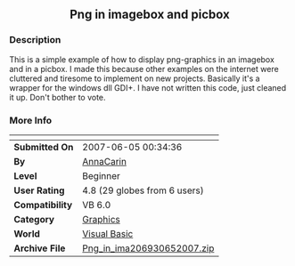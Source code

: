 ﻿<div align="center">

## Png in imagebox and picbox


</div>

### Description

This is a simple example of how to display png-graphics in an imagebox and in a picbox. I made this because other examples on the internet were cluttered and tiresome to implement on new projects. Basically it's a wrapper for the windows dll GDI+. I have not written this code, just cleaned it up. Don't bother to vote.
 
### More Info
 


<span>             |<span>
---                |---
**Submitted On**   |2007-06-05 00:34:36
**By**             |[AnnaCarin](https://github.com/Planet-Source-Code/PSCIndex/blob/master/ByAuthor/annacarin.md)
**Level**          |Beginner
**User Rating**    |4.8 (29 globes from 6 users)
**Compatibility**  |VB 6\.0
**Category**       |[Graphics](https://github.com/Planet-Source-Code/PSCIndex/blob/master/ByCategory/graphics__1-46.md)
**World**          |[Visual Basic](https://github.com/Planet-Source-Code/PSCIndex/blob/master/ByWorld/visual-basic.md)
**Archive File**   |[Png\_in\_ima206930652007\.zip](https://github.com/Planet-Source-Code/annacarin-png-in-imagebox-and-picbox__1-68749/archive/master.zip)








